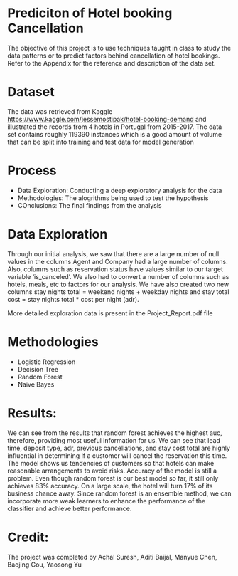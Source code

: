 
# Prediciton of Hotel booking Cancellation

The objective of this project is to use techniques taught in class to study the data patterns or to predict factors behind cancellation of hotel bookings. Refer to the Appendix for the reference and description of the data set.

# Dataset


The data was retrieved from Kaggle https://www.kaggle.com/jessemostipak/hotel-booking-demand and illustrated the records from 4 hotels in Portugal from 2015-2017. The data set contains roughly 119390 instances which is a good amount of volume that can be split into training and test data for model generation

# Process

* Data Exploration: Conducting a deep exploratory analysis for the data
* Methodologies: The alogrithms being used to test the hypothesis
* COnclusions: The final findings from the analysis

# Data Exploration

Through our initial analysis, we saw that there are a large number of null values in the columns Agent and Company had a large number of columns. Also, columns such as reservation status have values similar to our target variable ‘is_canceled’.   We also had to convert a number of columns such as hotels, meals, etc to factors for our analysis.
We have also created two new columns stay nights total = weekend nights + weekday nights and stay total cost =  stay nights total * cost per night (adr).


More detailed exploration data is present in the Project_Report.pdf file

# Methodologies
* Logistic Regression
* Decision Tree
* Random Forest
* Naive Bayes

# Results:

We can see from the results that random forest achieves the highest auc, therefore, providing most useful information for us. We can see that lead time, deposit type, adr, previous cancellations, and stay cost total are highly influential in determining if a customer will cancel the reservation this time. The model shows us tendencies of customers so that hotels can make reasonable arrangements to avoid risks. 
Accuracy of the model is still a problem. Even though random forest is our best model so far, it still only achieves 83% accuracy. On a large scale, the hotel  will turn 17% of its business chance away. Since random forest is an ensemble method, we can incorporate more weak learners to enhance the performance of the classifier and achieve better performance.



# Credit:
The project was completed by Achal Suresh, Aditi Baijal, Manyue Chen, Baojing Gou, Yaosong Yu

